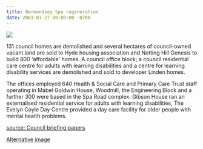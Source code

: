 ```yaml
---
title: Bermondsey Spa regeneration
date: 2003-01-27 00:00:00 -0700
---
```


![](http://35percent.org/img/bspademo.jpeg)

131 council homes are demolished and several hectares of council-owned vacant land are sold to Hyde housing association and Notting Hill Genesis to build 800 'affordable' homes. 
A council office block; a council residential care centre for adults with learning disabilities and a centre for learning disability services are demolished and sold to developer Linden homes. 

The offices employed 640 Health & Social Care and Primary Care Trust staff operating in Mabel Goldwin House, Woodmill, the Engineering Block and a further 300 were based in the Spa Road complex. Gibson House ran an externalised residential service for adults with learning disabilities, The Evelyn Coyle Day Centre provided a day care facility for older people with mental health problems.

[source: Council briefing papers](http://moderngov.southwark.gov.uk/Data/Executive/20060718/Agenda/Item%2014%20-%20Approval%20of%20Master%20Plan%20-%20Bermondsey%20Spa%20Site%20C.pdf)

[Alternative image](http://35percent.org/img/lindenhomessite.jpg)
